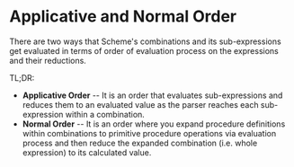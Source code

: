# Applicative and Normal Order

There are two ways that Scheme's combinations and its sub-expressions
get evaluated in terms of order of evaluation process
on the expressions and their reductions.

TL;DR:
- **Applicative Order** -- It is an order that
  evaluates sub-expressions and reduces them to an
  evaluated value as the parser reaches each
  sub-expression within a combination.
- **Normal Order** -- It is an order where you expand
  procedure definitions within combinations to
  primitive procedure operations via evaluation process
  and then reduce the expanded combination (i.e. whole
  expression) to its calculated value.
